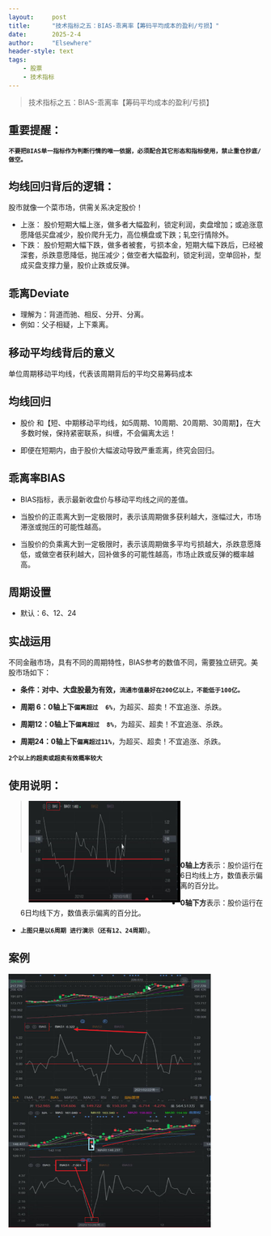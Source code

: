```yaml
---
layout: 	post
title: 		"技术指标之五：BIAS-乖离率【筹码平均成本的盈利/亏损】"
date:       2025-2-4
author: 	"Elsewhere"
header-style: text
tags:
    - 股票  
    - 技术指标 
---
```


> 技术指标之五：BIAS-乖离率【筹码平均成本的盈利/亏损】



## 重要提醒：

**`不要把BIAS单一指标作为判断行情的唯一依据，必须配合其它形态和指标使用，禁止重仓抄底/做空。`**



## 均线回归背后的逻辑：

股市就像一个菜市场，供需关系决定股价！

- 上涨：
  股价短期大幅上涨，做多者大幅盈利，锁定利润，卖盘增加；或追涨意愿降低买盘减少，股价爬升无力，高位横盘或下跌；轧空行情除外。
- 下跌：
  股价短期大幅下跌，做多者被套，亏损本金，短期大幅下跌后，已经被深套，杀跌意愿降低，抛压减少；做空者大幅盈利，锁定利润，空单回补，型成买盘支撑力量，股价止跌或反弹。



## 乖离Deviate
- 理解为：背道而驰、相反、分开、分离。
- 例如：父子相疑，上下乘离。



## 移动平均线背后的意义
单位周期移动平均线，代表该周期背后的平均交易筹码成本

## 均线回归
- 股价 和【短、中期移动平均线，如5周期、10周期、20周期、30周期】，在大多数时候，保持紧密联系，纠缠，不会偏离太远！

- 即便在短期内，由于股价大幅波动导致严重乖离，终究会回归。

## 乖离率BIAS
- BIAS指标，表示最新收盘价与移动平均线之间的差值。

- 当股价的正乖离大到一定极限时，表示该周期做多获利越大，涨幅过大，市场滞涨或抛压的可能性越高。

- 当股价的负乘离大到一定极限时，表示该周期做多平均亏损越大，杀跌意愿降低，或做空者获利越大，回补做多的可能性越高，市场止跌或反弹的概率越高。

## 周期设置
- 默认：6、12、24

## 实战运用

不同金融市场，具有不同的周期特性，BIAS参考的数值不同，需要独立研究。美股市场如下：

- **条件：对中、大盘股最为有效，`流通市值最好在200亿以上，不能低于100亿。`**

- **周期  6：0轴上下`偏离超过  6%`**，为超买、超卖！不宜追涨、杀跌。
- **周期12：0轴上下`偏离超过  8%`**，为超买、超卖！不宜追涨、杀跌。
- **周期24：0轴上下`偏离超过11%`**，为超买、超卖！不宜追涨、杀跌。

**`2个以上的超卖或超卖有效概率较大`**

## 使用说明：

> <img src="/img/2025/02/01-34/6.jpg" width = "300" height = "200"  align=left /><br><br><br><br><br><br>

- **0轴上方**表示：股价运行在6日均线上方，数值表示偏离的百分比。

- **0轴下方**表示：股价运行在6日均线下方，数值表示偏离的百分比。
- **`上图只是以6周期 进行演示（还有12、24周期）`**。



## 案例

<img src="/img/2025/02/01-34/7.jpg" width = "400" height = "250"  align=left /><br><br><br><br><br><br><br><br>

<img src="/img/2025/02/01-34/8.jpg" width = "400" height = "250"  align=left /><br><br><br><br><br><br><br><br>
